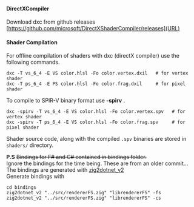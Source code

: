 #### DirectXCompiler

Download dxc from github releases [https://github.com/microsoft/DirectXShaderCompiler/releases](URL)  


#### Shader Compilation

For offline compilation of shaders with dxc (directX compiler) use the following commands.   

```
dxc -T vs_6_4 -E VS color.hlsl -Fo color.vertex.dxil   # for vertex shader
dxc -T ps_6_4 -E PS color.hlsl -Fo color.frag.dxil     # for pixel shader
```

To compile to SPIR-V binary format use **-spirv**  .

```
dxc -spirv -T vs_6_4 -E VS color.hlsl -Fo color.vertex.spv   # for vertex shader
dxc -spirv -T ps_6_4 -E VS color.hlsl -Fo color.frag.spv     # for pixel shader
```

Shader source code, along with the compiled `.spv` binaries are stored in `shaders/` directory.   
   
   

**P.S** ~~Bindings for F# and C# contained in bindings folder.~~   
Ignore the bindings for the time being. These are from an older commit...   
The bindings are generated with [zig2dotnet_v2](https://github.com/raidenXR/zig2dotnet)  
Generate bindings with 

```
cd bindings
zig2dotnet_v2 "../src/rendererFS.zig" "librendererFS" -fs
zig2dotnet_v2 "../src/rendererFS.zig" "librendererFS" -cs
```